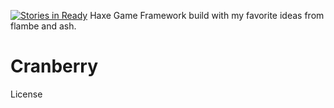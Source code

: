 
[![Stories in Ready](https://badge.waffle.io/sourcreme/cranberry.png?label=ready&title=Ready)](https://waffle.io/sourcreme/cranberry)
Haxe Game Framework build with my favorite ideas from flambe and ash.

# Cranberry

License